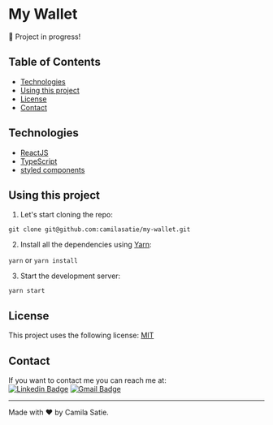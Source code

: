# My Wallet
:construction: Project in progress!

## Table of Contents
* [Technologies](#technologies)
* [Using this project](#using-this-project)
* [License](#license)
* [Contact](#contact)

## Technologies
-  [ReactJS](https://reactjs.org/)
-  [TypeScript](https://www.typescriptlang.org/)
-  [styled components](https://styled-components.com/)

## Using this project
1. Let's start cloning the repo:

`git clone git@github.com:camilasatie/my-wallet.git`

2. Install all the dependencies using [Yarn](https://yarnpkg.com/):

`yarn` or `yarn install`

3. Start the development server:

`yarn start`

## License
This project uses the following license: [MIT](https://choosealicense.com/licenses/mit/)

## Contact 
If you want to contact me you can reach me at:  
[![Linkedin Badge](https://img.shields.io/badge/-camilanagano-blue?style=flat-square&logo=Linkedin&logoColor=white&link=https://www.linkedin.com/in/camilanagano/)](https://www.linkedin.com/in/camilanagano/) 
[![Gmail Badge](https://img.shields.io/badge/-camilasatie.dev@gmail.com-c14438?style=flat-square&logo=Gmail&logoColor=white&link=mailto:camilasatie.dev@gmail.com)](mailto:tgmarinho@gmail.com)

---
Made with ❤️ by Camila Satie.
